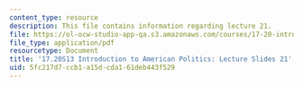 ```yaml
---
content_type: resource
description: This file contains information regarding lecture 21.
file: https://ol-ocw-studio-app-qa.s3.amazonaws.com/courses/17-20-introduction-to-american-politics-spring-2013/5fc217d7ccb1a15dcda161deb443f529_MIT17_20S13_Lecture21.pdf
file_type: application/pdf
resourcetype: Document
title: '17.20S13 Introduction to American Politics: Lecture Slides 21'
uid: 5fc217d7-ccb1-a15d-cda1-61deb443f529
---
```

